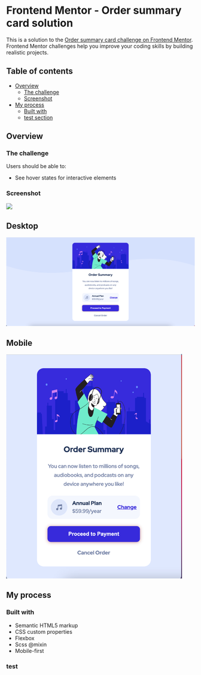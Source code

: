 # Frontend Mentor - Order summary card solution

This is a solution to the [Order summary card challenge on Frontend Mentor](https://www.frontendmentor.io/challenges/order-summary-component-QlPmajDUj). Frontend Mentor challenges help you improve your coding skills by building realistic projects. 

## Table of contents

- [Overview](#overview)
  - [The challenge](#the-challenge)
  - [Screenshot](#screenshot)
- [My process](#my-process)
  - [Built with](#built-with)
  - [test section](#test)


## Overview

### The challenge

Users should be able to:

- See hover states for interactive elements

### Screenshot

![](./screenshot.jpg)

## Desktop
<img src="Screenshot/Desktop-screenshot.png" alt="Desktop-screenshot">


## Mobile

<img src="Screenshot/Mobile-screenshot.png" alt="Mobile" height="600">


## My process

### Built with

- Semantic HTML5 markup
- CSS custom properties
- Flexbox
- Scss @mixin
- Mobile-first

### test
